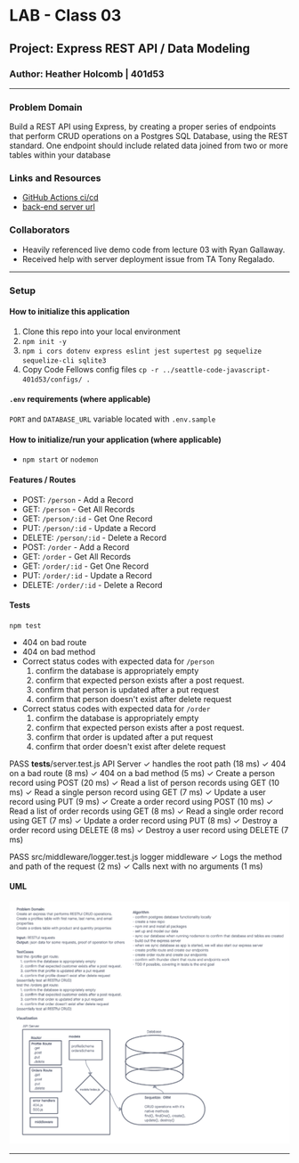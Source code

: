 # LAB - Class 03

## Project: Express REST API / Data Modeling

### Author: Heather Holcomb | 401d53

***

### Problem Domain

Build a REST API using Express, by creating a proper series of endpoints that perform CRUD operations on a Postgres SQL Database, using the REST standard. One endpoint should include related data joined from two or more tables within your database

### Links and Resources

- [GitHub Actions ci/cd](https://github.com/holcombheather/api-server/actions)
- [back-end server url](https://api-server-module-01.onrender.com)

### Collaborators

- Heavily referenced live demo code from lecture 03 with Ryan Gallaway.
- Received help with server deployment issue from TA Tony Regalado.

***

### Setup

#### How to initialize this application
1. Clone this repo into your local environment
2. `npm init -y`
3. `npm i cors dotenv express eslint jest supertest pg sequelize sequelize-cli sqlite3`
4. Copy Code Fellows config files `cp -r ../seattle-code-javascript-401d53/configs/ .`


#### `.env` requirements (where applicable)

`PORT` and `DATABASE_URL` variable located with `.env.sample`

#### How to initialize/run your application (where applicable)

- `npm start` or `nodemon`

#### Features / Routes


- POST: `/person` - Add a Record
- GET: `/person` - Get All Records
- GET: `/person/:id` - Get One Record
- PUT: `/person/:id` - Update a Record
- DELETE: `/person/:id` - Delete a Record
- POST: `/order` - Add a Record
- GET: `/order` - Get All Records
- GET: `/order/:id` - Get One Record
- PUT: `/order/:id` - Update a Record
- DELETE: `/order/:id` - Delete a Record

#### Tests

`npm test`
- 404 on bad route
- 404 on bad method
- Correct status codes with expected data for `/person`
    1. confirm the database is appropriately empty
	2. confirm that expected person exists after a post request.
	3. confirm that person is updated after a put request
	4. confirm that person doesn't exist after delete request
- Correct status codes with expected data for `/order`
    1. confirm the database is appropriately empty
	2. confirm that expected person exists after a post request.
	3. confirm that order is updated after a put request
	4. confirm that order doesn't exist after delete request

 PASS  __tests__/server.test.js
  API Server
    ✓ handles the root path (18 ms)
    ✓ 404 on a bad route (8 ms)
    ✓ 404 on a bad method (5 ms)
    ✓ Create a person record using POST (20 ms)
    ✓ Read a list of person records using GET (10 ms)
    ✓ Read a single person record using GET (7 ms)
    ✓ Update a user record using PUT (9 ms)
    ✓ Create a order record using POST (10 ms)
    ✓ Read a list of order records using GET (8 ms)
    ✓ Read a single order record using GET (7 ms)
    ✓ Update a order record using PUT (8 ms)
    ✓ Destroy a order record using DELETE (8 ms)
    ✓ Destroy a user record using DELETE (7 ms)

 PASS  src/middleware/logger.test.js
  logger middleware
    ✓ Logs the method and path of the request (2 ms)
    ✓ Calls next with no arguments (1 ms)

#### UML

![UML Lab 03](assets/UML_lab03.png)

****
